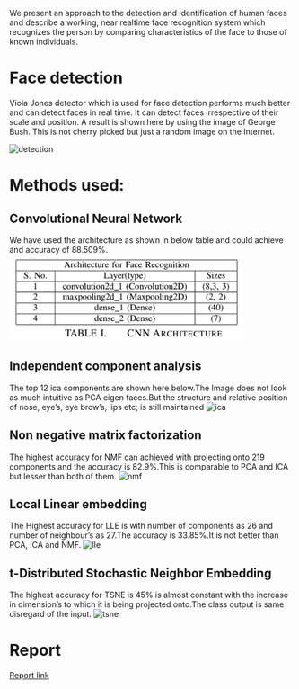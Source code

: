 We present an approach to the detection and
identification of human faces and describe a working, near realtime
face recognition system which recognizes the person by
comparing characteristics of the face to those of known individuals.

# Face detection
Viola Jones detector which is used for face detection
performs much better and can detect faces in real time. It can
detect faces irrespective of their scale and position. A result is
shown here by using the image of George Bush. This is not
cherry picked but just a random image on the Internet.

![detection](results/bush_output.png)

# Methods used:

## Convolutional Neural Network
We have used the architecture as shown in below table and could achieve and accuracy of 88.509%.
![Architecture](results/cnn_architecture.png)

## Independent component analysis
The top 12 ica components are shown here below.The
Image does not look as much intuitive as PCA eigen faces.But
the structure and relative position of nose, eye’s, eye brow’s,
lips etc; is still maintained
![ica](results/ica_out.png)

## Non negative matrix factorization
The highest accuracy for NMF can
achieved with projecting onto 219 components and the accuracy
is 82.9%.This is comparable to PCA and ICA but lesser
than both of them.
![nmf](results/nmf.JPG)

## Local Linear embedding
The Highest accuracy for LLE is with
number of components as 26 and number of neighbour’s as
27.The accuracy is 33.85%.It is not better than PCA, ICA
and NMF.
![lle](results/lle.JPG)

## t-Distributed Stochastic Neighbor Embedding
The highest accuracy for TSNE is
45% is almost constant with the increase in dimension’s to
which it is being projected onto.The class output is same
disregard of the input.
![tsne](results/tsne.JPG)

# Report
[Report link](https://drive.google.com/file/d/0B7AfoY1RmYCrYkJDSDlkcWk4dzA/view?usp=sharing) 
